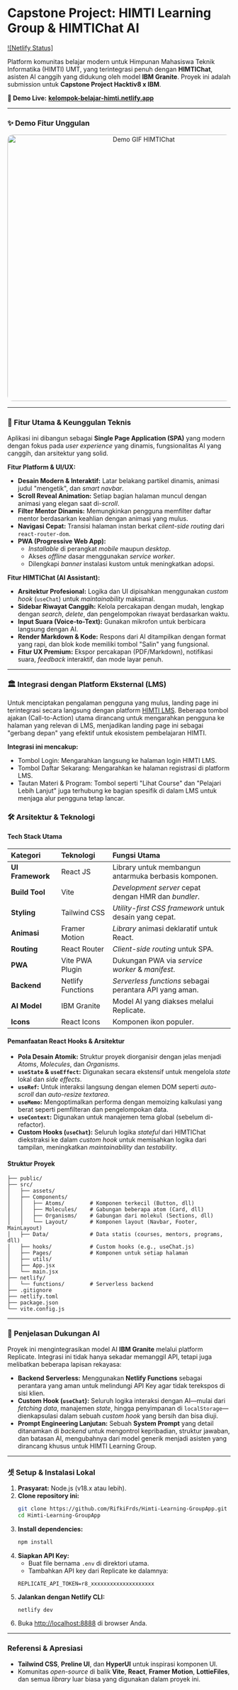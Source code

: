 # Capstone Project: HIMTI Learning Group & HIMTIChat AI

[![Netlify Status]](https://app.netlify.com/sites/kelompok-belajar-himti/deploys)

Platform komunitas belajar modern untuk Himpunan Mahasiswa Teknik Informatika (HIMTI) UMT, yang terintegrasi penuh dengan **HIMTIChat**, asisten AI canggih yang didukung oleh model **IBM Granite**. Proyek ini adalah submission untuk **Capstone Project Hacktiv8 x IBM**.

**🚀 Demo Live:** [**kelompok-belajar-himti.netlify.app**](https://kelompok-belajar-himti.netlify.app/)

---

### ✨ Demo Fitur Unggulan

<p align="center">
  <img src="public/demo.gif" alt="Demo GIF HIMTIChat" width="600" style="border-radius: 12px;" />
</p>

---

### 🌟 Fitur Utama & Keunggulan Teknis

Aplikasi ini dibangun sebagai **Single Page Application (SPA)** yang modern dengan fokus pada *user experience* yang dinamis, fungsionalitas AI yang canggih, dan arsitektur yang solid.

**Fitur Platform & UI/UX:**
-   **Desain Modern & Interaktif:** Latar belakang partikel dinamis, animasi judul "mengetik", dan *smart navbar*.
-   **Scroll Reveal Animation:** Setiap bagian halaman muncul dengan animasi yang elegan saat di-*scroll*.
-   **Filter Mentor Dinamis:** Memungkinkan pengguna memfilter daftar mentor berdasarkan keahlian dengan animasi yang mulus.
-   **Navigasi Cepat:** Transisi halaman instan berkat *client-side routing* dari `react-router-dom`.
-   **PWA (Progressive Web App):**
    -   *Installable* di perangkat *mobile* maupun *desktop*.
    -   Akses *offline* dasar menggunakan *service worker*.
    -   Dilengkapi *banner* instalasi kustom untuk meningkatkan adopsi.

**Fitur HIMTIChat (AI Assistant):**
-   **Arsitektur Profesional:** Logika dan UI dipisahkan menggunakan *custom hook* (`useChat`) untuk *maintainability* maksimal.
-   **Sidebar Riwayat Canggih:** Kelola percakapan dengan mudah, lengkap dengan *search*, *delete*, dan pengelompokan riwayat berdasarkan waktu.
-   **Input Suara (Voice-to-Text):** Gunakan mikrofon untuk berbicara langsung dengan AI.
-   **Render Markdown & Kode:** Respons dari AI ditampilkan dengan format yang rapi, dan blok kode memiliki tombol "Salin" yang fungsional.
-   **Fitur UX Premium:** Ekspor percakapan (PDF/Markdown), notifikasi suara, *feedback* interaktif, dan mode layar penuh.

---

### 🏛️ Integrasi dengan Platform Eksternal (LMS)

Untuk menciptakan pengalaman pengguna yang mulus, landing page ini terintegrasi secara langsung dengan platform [HIMTI LMS](himti-lms.vercel.app). Beberapa tombol ajakan (Call-to-Action) utama dirancang untuk mengarahkan pengguna ke halaman yang relevan di LMS, menjadikan landing page ini sebagai "gerbang depan" yang efektif untuk ekosistem pembelajaran HIMTI.

**Integrasi ini mencakup:**
- Tombol Login: Mengarahkan langsung ke halaman login HIMTI LMS.
- Tombol Daftar Sekarang: Mengarahkan ke halaman registrasi di platform LMS.
- Tautan Materi & Program: Tombol seperti "Lihat Course" dan "Pelajari Lebih Lanjut" juga terhubung ke bagian spesifik di dalam LMS untuk menjaga alur pengguna tetap lancar.

### 🛠️ Arsitektur & Teknologi

#### **Tech Stack Utama**

| Kategori | Teknologi | Fungsi Utama |
| :--- | :--- | :--- |
| **UI Framework** | React JS | Library untuk membangun antarmuka berbasis komponen. |
| **Build Tool** | Vite | *Development server* cepat dengan HMR dan *bundler*. |
| **Styling** | Tailwind CSS | *Utility-first CSS framework* untuk desain yang cepat. |
| **Animasi** | Framer Motion | *Library* animasi deklaratif untuk React. |
| **Routing** | React Router | *Client-side routing* untuk SPA. |
| **PWA** | Vite PWA Plugin | Dukungan PWA via *service worker* & *manifest*. |
| **Backend** | Netlify Functions | *Serverless functions* sebagai perantara API yang aman. |
| **AI Model** | IBM Granite | Model AI yang diakses melalui Replicate. |
| **Icons** | React Icons | Komponen ikon populer. |

#### **Pemanfaatan React Hooks & Arsitektur**
-   **Pola Desain Atomik:** Struktur proyek diorganisir dengan jelas menjadi *Atoms*, *Molecules*, dan *Organisms*.
-   **`useState` & `useEffect`:** Digunakan secara ekstensif untuk mengelola *state* lokal dan *side effects*.
-   **`useRef`:** Untuk interaksi langsung dengan elemen DOM seperti *auto-scroll* dan *auto-resize textarea*.
-   **`useMemo`:** Mengoptimalkan performa dengan memoizing kalkulasi yang berat seperti pemfilteran dan pengelompokan data.
-   **`useContext`:** Digunakan untuk manajemen tema global (sebelum di-refactor).
-   **Custom Hooks (`useChat`):** Seluruh logika *stateful* dari HIMTIChat diekstraksi ke dalam *custom hook* untuk memisahkan logika dari tampilan, meningkatkan *maintainability* dan *testability*.

#### **Struktur Proyek**
```
├── public/
├── src/
│   ├── assets/
│   ├── Components/
│   │   ├── Atoms/        # Komponen terkecil (Button, dll)
│   │   ├── Molecules/    # Gabungan beberapa atom (Card, dll)
│   │   ├── Organisms/    # Gabungan dari molekul (Sections, dll)
│   │   └── Layout/       # Komponen layout (Navbar, Footer, MainLayout)
│   ├── Data/             # Data statis (courses, mentors, programs, dll)
│   ├── hooks/            # Custom hooks (e.g., useChat.js)
│   ├── Pages/            # Komponen untuk setiap halaman
│   ├── utils/            
│   ├── App.jsx
│   └── main.jsx
├── netlify/
│   └── functions/        # Serverless backend
├── .gitignore
├── netlify.toml
├── package.json
└── vite.config.js
```
---

### 🤖 Penjelasan Dukungan AI

Proyek ini mengintegrasikan model AI **IBM Granite** melalui platform Replicate. Integrasi ini tidak hanya sekadar memanggil API, tetapi juga melibatkan beberapa lapisan rekayasa:
-   **Backend Serverless:** Menggunakan **Netlify Functions** sebagai perantara yang aman untuk melindungi API Key agar tidak terekspos di sisi klien.
-   **Custom Hook (`useChat`):** Seluruh logika interaksi dengan AI—mulai dari *fetching data*, manajemen *state*, hingga penyimpanan di `localStorage`—dienkapsulasi dalam sebuah *custom hook* yang bersih dan bisa diuji.
-   **Prompt Engineering Lanjutan:** Sebuah **System Prompt** yang detail ditanamkan di *backend* untuk mengontrol kepribadian, struktur jawaban, dan batasan AI, mengubahnya dari model generik menjadi asisten yang dirancang khusus untuk HIMTI Learning Group.

---

### 셋 Setup & Instalasi Lokal

1.  **Prasyarat:** Node.js (v18.x atau lebih).
2.  **Clone repository ini:**
    ```bash
    git clone https://github.com/RifkiFrds/Himti-Learning-GroupApp.git
    cd Himti-Learning-GroupApp
    ```
3.  **Install dependencies:**
    ```bash
    npm install
    ```
4.  **Siapkan API Key:**
    -   Buat file bernama `.env` di direktori utama.
    -   Tambahkan API key dari Replicate ke dalamnya:
      ```
      REPLICATE_API_TOKEN=r8_xxxxxxxxxxxxxxxxxxxx
      ```
5.  **Jalankan dengan Netlify CLI:**
    ```bash
    netlify dev
    ```
6.  Buka [http://localhost:8888](http://localhost:8888) di browser Anda.

---

### Referensi & Apresiasi
-   **Tailwind CSS**, **Preline UI**, dan **HyperUI** untuk inspirasi komponen UI.
-   Komunitas *open-source* di balik **Vite**, **React**, **Framer Motion**, **LottieFiles**, dan semua *library* luar biasa yang digunakan dalam proyek ini.



















